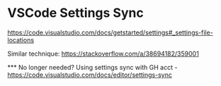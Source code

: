 # VSCode Settings Sync

https://code.visualstudio.com/docs/getstarted/settings#_settings-file-locations

Similar technique: https://stackoverflow.com/a/38694182/359001

*** No longer needed?
Using settings sync with GH acct - https://code.visualstudio.com/docs/editor/settings-sync

